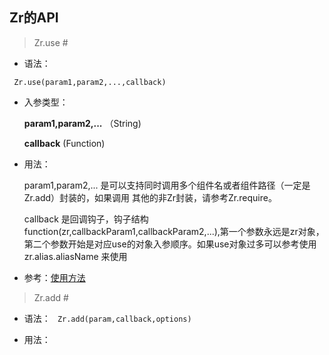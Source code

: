 Zr的API
---
> Zr.use <span id="use">#</span>

- 语法：

` Zr.use(param1,param2,...,callback)`

- 入参类型：

   **param1,param2,...**  （String)
   
   **callback**  (Function)

- 用法：
  
  param1,param2,... 是可以支持同时调用多个组件名或者组件路径（一定是Zr.add）封装的，如果调用
  其他的非Zr封装，请参考Zr.require。
  
  callback 是回调钩子，钩子结构function(zr,callbackParam1,callbackParam2,...),第一个参数永远是zr对象，
  第二个参数开始是对应use的对象入参顺序。如果use对象过多可以参考使用zr.alias.aliasName 来使用
  
   
   
   
   

- 参考：[使用方法](//github.com/guguaihaha/zr-engine/issues/4)

> Zr.add <span id="add">#</span>

- 语法：
` Zr.add(param,callback,options)`

- 用法：
  

